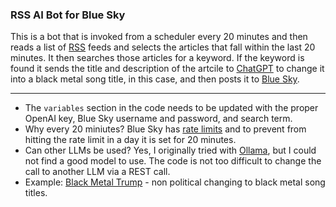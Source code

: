 ### RSS AI Bot for Blue Sky

This is a bot that is invoked from a scheduler every 20 minutes and then reads a list of [RSS](https://rss.com/blog/how-do-rss-feeds-work/) feeds and selects the articles that fall within the last 20 minutes.  It then searches those articles for a keyword.  If the keyword is found it sends the title and description of the artcile to [ChatGPT](https://chatgpt.com) to change it into a black metal song title, in this case, and then posts it to [Blue Sky](https://bsky.app).  

---

- The `variables` section in the code needs to be updated with the proper OpenAI key, Blue Sky username and password, and search term.
- Why every 20 miniutes?  Blue Sky has [rate limits](https://docs.bsky.app/blog/rate-limits-pds-v3) and to prevent from hitting the rate limit in a day it is set for 20 minutes.
- Can other LLMs be used?  Yes, I originally tried with [Ollama](https://ollama.com), but I could not find a good model to use.  The code is not too difficult to change the call to another LLM via a REST call.
- Example: [Black Metal Trump](https://bsky.app/profile/blackmetaltrump.bsky.social) - non political changing to black metal song titles.
